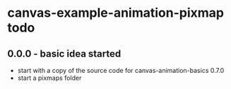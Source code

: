 # canvas-example-animation-pixmap todo

## 0.0.0 - basic idea started
* start with a copy of the source code for canvas-animation-basics 0.7.0
* start a pixmaps folder

